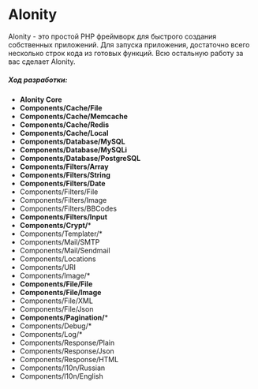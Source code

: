 # Alonity
Alonity - это простой PHP фреймворк для быстрого создания собственных приложений.
Для запуска приложения, достаточно всего несколько строк кода из готовых функций. Всю остальную работу за вас сделает Alonity.

##### Ход разработки:
* **Alonity Core**
* **Components/Cache/File**
* **Components/Cache/Memcache**
* **Components/Cache/Redis**
* **Components/Cache/Local**
* **Components/Database/MySQL**
* **Components/Database/MySQLi**
* **Components/Database/PostgreSQL**
* **Components/Filters/Array**
* **Components/Filters/String**
* **Components/Filters/Date**
* Components/Filters/File
* Components/Filters/Image
* Components/Filters/BBCodes
* **Components/Filters/Input**
* **Components/Crypt/***
* Components/Templater/*
* Components/Mail/SMTP
* Components/Mail/Sendmail
* Components/Locations
* Components/URI
* Components/Image/*
* **Components/File/File**
* **Components/File/Image**
* Components/File/XML
* Components/File/Json
* **Components/Pagination/***
* Components/Debug/*
* Components/Log/*
* Components/Response/Plain
* Components/Response/Json
* Components/Response/HTML
* Components/l10n/Russian
* Components/l10n/English
